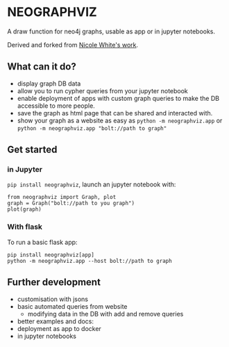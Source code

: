 # NEOGRAPHVIZ 

A draw function for neo4j graphs, usable as app or in jupyter notebooks.

Derived and forked from [Nicole White's work](https://github.com/nicolewhite/neo4j-jupyter).

## What can it do?
- display graph DB data
- allow you to run cypher queries from your jupyter notebook
- enable deployment of apps with custom graph queries to make the DB accessible to more people.
- save the graph as html page that can be shared and interacted with.
- show your graph as a website as easy as `python -m neographviz.app` or `python -m neographviz.app "bolt://path to graph" `

## Get started
### in Jupyter
`pip install neographviz`, launch an jupyter notebook with:

    from neographviz import Graph, plot
    graph = Graph("bolt://path to you graph")
    plot(graph)

### With flask
To run a basic flask app:

    pip install neographviz[app]
    python -m neographviz.app --host bolt://path to graph

## Further development
- customisation with jsons
- basic automated queries from website
  - modifying data in the DB with add and remove queries
- better examples and docs:
 - deployment as app to docker
 - in jupyter notebooks
 
